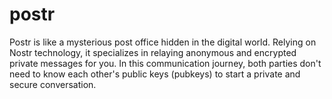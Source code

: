 # postr
Postr is like a mysterious post office hidden in the digital world. Relying on Nostr technology, it specializes in relaying anonymous and encrypted private messages for you. In this communication journey, both parties don't need to know each other's public keys (pubkeys) to start a private and secure conversation. 
